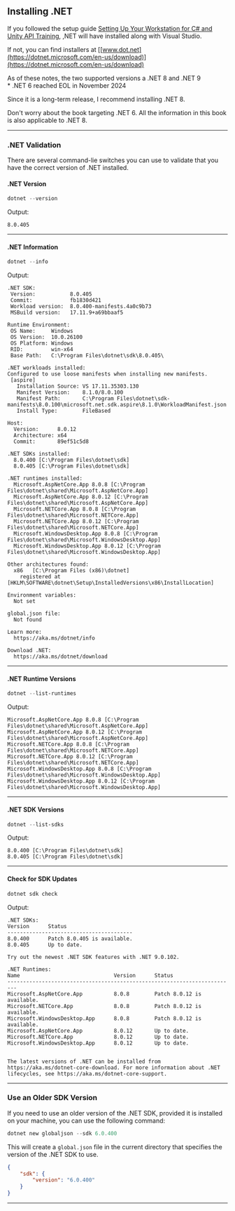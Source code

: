 ## Installing .NET

If you followed the setup guide
[Setting Up Your Workstation for C# and Unity API Training](../../../00%20-%20Resources/Setup%20Documents/Setting%20Up%20Your%20Workstation%20for%20C#%20and%20Unity%20API%20Training.pdf), ,NET will have installed along with Visual Studio.

If not, you can find installers at
[[www.dot.net](https://dotnet.microsoft.com/en-us/download)](https://dotnet.microsoft.com/en-us/download)

As of these notes, the two supported versions a .NET 8 and .NET 9  
\* .NET 6 reached EOL in November 2024

Since it is a long-term release, I recommend installing .NET 8.

Don't worry about the book targeting .NET 6. All the information in this
book is also applicable to .NET 8.

---

### .NET Validation

There are several command-lie switches you can use to validate that you 
have the correct version of .NET installed.

#### .NET Version

```powershell
dotnet --version
```

Output:

```
8.0.405
```

---

#### .NET Information

```powershell
dotnet --info
```

Output:

```
.NET SDK:
 Version:           8.0.405
 Commit:            fb1830d421
 Workload version:  8.0.400-manifests.4a0c9b73
 MSBuild version:   17.11.9+a69bbaaf5

Runtime Environment:
 OS Name:     Windows
 OS Version:  10.0.26100
 OS Platform: Windows
 RID:         win-x64
 Base Path:   C:\Program Files\dotnet\sdk\8.0.405\

.NET workloads installed:
Configured to use loose manifests when installing new manifests.
 [aspire]
   Installation Source: VS 17.11.35303.130
   Manifest Version:    8.1.0/8.0.100
   Manifest Path:       C:\Program Files\dotnet\sdk-manifests\8.0.100\microsoft.net.sdk.aspire\8.1.0\WorkloadManifest.json
   Install Type:        FileBased

Host:
  Version:      8.0.12
  Architecture: x64
  Commit:       89ef51c5d8

.NET SDKs installed:
  8.0.400 [C:\Program Files\dotnet\sdk]
  8.0.405 [C:\Program Files\dotnet\sdk]

.NET runtimes installed:
  Microsoft.AspNetCore.App 8.0.8 [C:\Program Files\dotnet\shared\Microsoft.AspNetCore.App]
  Microsoft.AspNetCore.App 8.0.12 [C:\Program Files\dotnet\shared\Microsoft.AspNetCore.App]
  Microsoft.NETCore.App 8.0.8 [C:\Program Files\dotnet\shared\Microsoft.NETCore.App]
  Microsoft.NETCore.App 8.0.12 [C:\Program Files\dotnet\shared\Microsoft.NETCore.App]
  Microsoft.WindowsDesktop.App 8.0.8 [C:\Program Files\dotnet\shared\Microsoft.WindowsDesktop.App]
  Microsoft.WindowsDesktop.App 8.0.12 [C:\Program Files\dotnet\shared\Microsoft.WindowsDesktop.App]

Other architectures found:
  x86   [C:\Program Files (x86)\dotnet]
    registered at [HKLM\SOFTWARE\dotnet\Setup\InstalledVersions\x86\InstallLocation]

Environment variables:
  Not set

global.json file:
  Not found

Learn more:
  https://aka.ms/dotnet/info

Download .NET:
  https://aka.ms/dotnet/download
```

---

#### .NET Runtime Versions

```powershell
dotnet --list-runtimes
```

Output:

```
Microsoft.AspNetCore.App 8.0.8 [C:\Program Files\dotnet\shared\Microsoft.AspNetCore.App]
Microsoft.AspNetCore.App 8.0.12 [C:\Program Files\dotnet\shared\Microsoft.AspNetCore.App]
Microsoft.NETCore.App 8.0.8 [C:\Program Files\dotnet\shared\Microsoft.NETCore.App]
Microsoft.NETCore.App 8.0.12 [C:\Program Files\dotnet\shared\Microsoft.NETCore.App]
Microsoft.WindowsDesktop.App 8.0.8 [C:\Program Files\dotnet\shared\Microsoft.WindowsDesktop.App]
Microsoft.WindowsDesktop.App 8.0.12 [C:\Program Files\dotnet\shared\Microsoft.WindowsDesktop.App]
```

---

#### .NET SDK Versions

```powershell
dotnet --list-sdks
```

Output:

```
8.0.400 [C:\Program Files\dotnet\sdk]
8.0.405 [C:\Program Files\dotnet\sdk]
```

---

#### Check for SDK Updates

```powershell
dotnet sdk check
```

Output:

```
.NET SDKs:
Version      Status
----------------------------------------
8.0.400      Patch 8.0.405 is available.
8.0.405      Up to date.

Try out the newest .NET SDK features with .NET 9.0.102.

.NET Runtimes:
Name                              Version      Status
-------------------------------------------------------------------------
Microsoft.AspNetCore.App          8.0.8        Patch 8.0.12 is available.
Microsoft.NETCore.App             8.0.8        Patch 8.0.12 is available.
Microsoft.WindowsDesktop.App      8.0.8        Patch 8.0.12 is available.
Microsoft.AspNetCore.App          8.0.12       Up to date.
Microsoft.NETCore.App             8.0.12       Up to date.
Microsoft.WindowsDesktop.App      8.0.12       Up to date.


The latest versions of .NET can be installed from https://aka.ms/dotnet-core-download. For more information about .NET lifecycles, see https://aka.ms/dotnet-core-support.
```

---

### Use an Older SDK Version

If you need to use an older version of the .NET SDK, provided it is
installed on your machine, you can use the following command:

```powershell
dotnet new globaljson --sdk 6.0.400
```

This will create a `global.json` file in the current directory that
specifies the version of the .NET SDK to use.

```json
{
    "sdk": {
        "version": "6.0.400"
    }
}
```

---

